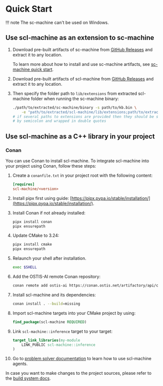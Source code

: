 # Quick Start

!!! note
    The sc-machine can't be used on Windows.

## Use scl-machine as an extension to sc-machine

1. Download pre-built artifacts of sc-machine from [GitHub Releases](https://github.com/ostis-ai/sc-machine/releases) and extract it to any location.

    To learn more about how to install and use sc-machine artifacts, see [sc-machine quick start](https://ostis-ai.github.io/sc-machine/quick_start/).

2. Download pre-built artifacts of scl-machine from [GitHub Releases](https://github.com/ostis-ai/scl-machine/releases) and extract it to any location.

3. Then specify the folder path to `lib/extensions` from extracted scl-machine folder when running the sc-machine binary:
   
    ```sh
    ./path/to/extracted/sc-machine/binary -s path/to/kb.bin \
        -e "path/to/extracted/scl-machine/lib/extensions;path/to/extracted/sc-machine/lib/extensions"
    # if several paths to extensions are provided then they should be separated 
    # by semicolon and wrapped in double quotes
    ```

## Use scl-machine as a C++ library in your project

### Conan

You can use Conan to install scl-machine. To integrate scl-machine into your project using Conan, follow these steps:

1. Create a `conanfile.txt` in your project root with the following content:

    ```ini
    [requires]
    scl-machine/<version>
    ```

2. Install pipx first using guide: [https://pipx.pypa.io/stable/installation/](https://pipx.pypa.io/stable/installation/).

3. Install Conan if not already installed:

    ```sh
    pipx install conan
    pipx ensurepath
    ```

3. Update CMake to 3.24:

    ```sh
    pipx install cmake
    pipx ensurepath
    ```

4. Relaunch your shell after installation.

    ```sh
    exec $SHELL
    ```

5. Add the OSTIS-AI remote Conan repository:

    ```sh
    conan remote add ostis-ai https://conan.ostis.net/artifactory/api/conan/ostis-ai-sc-machine
    ```

6. Install scl-machine and its dependencies:

    ```sh
    conan install . --build=missing
    ```

7. Import scl-machine targets into your CMake project by using:

    ```cmake
    find_package(scl-machine REQUIRED)
    ```

8. Link `scl-machine::inference` target to your target:

    ```cmake
    target_link_libraries(my-module
        LINK_PUBLIC scl-machine::inference
    )
    ```

9.  Go to [problem solver documentation](main.pdf) to learn how to use scl-machine agents.

In case you want to make changes to the project sources, please refer to the [build system docs](build/build_system.md).
